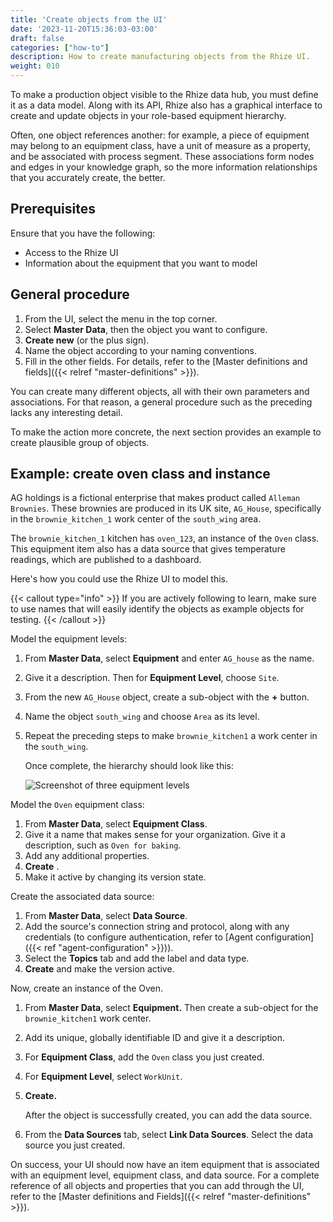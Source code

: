 ```yaml
---
title: 'Create objects from the UI'
date: '2023-11-20T15:36:03-03:00'
draft: false
categories: ["how-to"]
description: How to create manufacturing objects from the Rhize UI.
weight: 010
---
```


To make a production object visible to the Rhize data hub, you must define it as a data model.
Along with its API, Rhize also has a graphical interface to create and update objects in your role-based equipment hierarchy.

Often, one object references another: for example, a piece of equipment may belong to an equipment class, have a unit of measure as a property, and be associated with process segment.
These associations form nodes and edges in your knowledge graph, so the more information relationships that you accurately create, the better.

## Prerequisites

Ensure that you have the following:

- Access to the Rhize UI
- Information about the equipment that you want to model

## General procedure

1. From the UI, select the menu in the top corner.
1. Select **Master Data**, then the object you want to configure.
1. **Create new** (or the plus sign).
1. Name the object according to your naming conventions.
1. Fill in the other fields. For details, refer to the [Master definitions and fields]({{< relref "master-definitions" >}}).

You can create many different objects, all with their own parameters and associations.
For that reason, a general procedure such as the preceding lacks any interesting detail.

To make the action more concrete,
the next section provides an example to create plausible group of objects.

## Example: create oven class and instance

AG holdings is a fictional enterprise that makes product called `Alleman Brownies`.
These brownies are produced in its UK site, `AG_House`, specifically in the `brownie_kitchen_1` work center of the `south_wing` area.

The `brownie_kitchen_1` kitchen has `oven_123`, an instance of the `Oven` class.
This equipment item also has a data source that gives temperature readings, which are published to a dashboard.

Here's how you could use the Rhize UI to model this.

{{< callout type="info" >}}
If you are actively following to learn, make sure to use names that will easily identify the objects as example objects for testing.
{{< /callout >}}

Model the equipment levels:

1. From **Master Data**, select **Equipment** and enter `AG_house` as the name.
1. Give it a description. Then for **Equipment Level**, choose `Site`.
1. From the new `AG_House` object, create a sub-object with the **+** button.
1. Name the object `south_wing` and choose `Area` as its level.
1. Repeat the preceding steps to make `brownie_kitchen1` a work center in the `south_wing`.

   Once complete, the hierarchy should look like this:

   ![Screenshot of three equipment levels](/images/screenshot-rhize-equipment-levels.png)


Model the `Oven` equipment class:

1. From **Master Data**, select **Equipment Class**.
1. Give it a name that makes sense for your organization. Give it a description, such as `Oven for baking`.
1. Add any additional properties.
1. **Create** .
1. Make it active by changing its version state.

Create the associated data source:
1. From **Master Data**, select **Data Source**.
1. Add the source's connection string and protocol, along with any credentials (to configure authentication, refer to [Agent configuration]({{< ref "agent-configuration" >}})).
1. Select the **Topics** tab and add the label and data type.
1. **Create** and make the version active.

Now, create an instance of the Oven.

1. From **Master Data**, select **Equipment.** Then create a sub-object for the `brownie_kitchen1` work center.
1. Add its unique, globally identifiable ID and give it a description.
1. For **Equipment Class**, add the `Oven` class you just created.
1. For **Equipment Level**, select `WorkUnit`.
1. **Create.**

   After the object is successfully created, you can add the data source.
1. From the **Data Sources** tab, select **Link Data Sources**. Select the data source you just created.

On success, your UI should now have an item equipment that is associated with an equipment level, equipment class, and data source.
For a complete reference of all objects and properties that you can add through the UI, refer to the [Master definitions and Fields]({{< relref "master-definitions" >}}).
